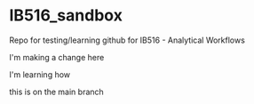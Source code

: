 # IB516_sandbox
Repo for testing/learning github for IB516 - Analytical Workflows

I'm making a change here

I'm learning how




this is on the main branch